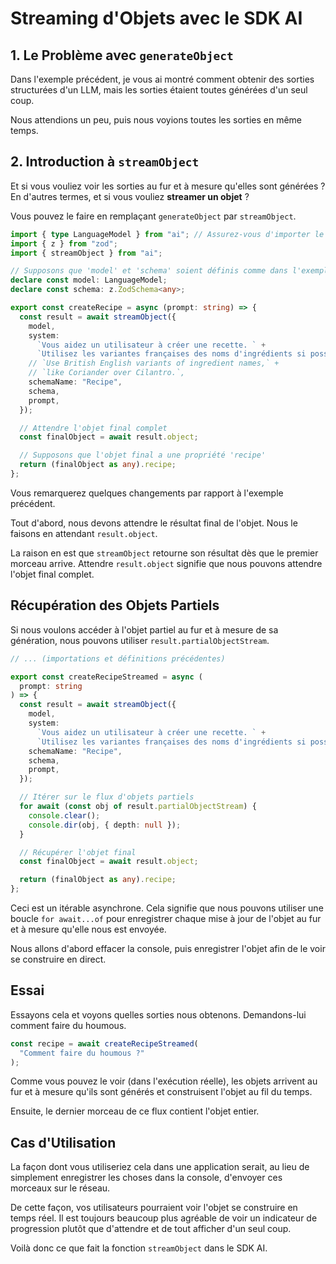 # Streaming d'Objets avec le SDK AI

## 1. Le Problème avec `generateObject`

Dans l'exemple précédent, je vous ai montré comment obtenir des sorties structurées d'un LLM, mais les sorties étaient toutes générées d'un seul coup.

Nous attendions un peu, puis nous voyions toutes les sorties en même temps.

## 2. Introduction à `streamObject`

Et si vous vouliez voir les sorties au fur et à mesure qu'elles sont générées ? En d'autres termes, et si vous vouliez **streamer un objet** ?

Vous pouvez le faire en remplaçant `generateObject` par `streamObject`.

```typescript
import { type LanguageModel } from "ai"; // Assurez-vous d'importer le modèle et le schéma
import { z } from "zod";
import { streamObject } from "ai";

// Supposons que 'model' et 'schema' soient définis comme dans l'exemple précédent
declare const model: LanguageModel;
declare const schema: z.ZodSchema<any>;

export const createRecipe = async (prompt: string) => {
  const result = await streamObject({
    model,
    system:
      `Vous aidez un utilisateur à créer une recette. ` +
      `Utilisez les variantes françaises des noms d'ingrédients si possible.`,
    // `Use British English variants of ingredient names,` +
    // `like Coriander over Cilantro.`,
    schemaName: "Recipe",
    schema,
    prompt,
  });

  // Attendre l'objet final complet
  const finalObject = await result.object;

  // Supposons que l'objet final a une propriété 'recipe'
  return (finalObject as any).recipe;
};
```

Vous remarquerez quelques changements par rapport à l'exemple précédent.

Tout d'abord, nous devons attendre le résultat final de l'objet. Nous le faisons en attendant `result.object`.

La raison en est que `streamObject` retourne son résultat dès que le premier morceau arrive. Attendre `result.object` signifie que nous pouvons attendre l'objet final complet.

## Récupération des Objets Partiels

Si nous voulons accéder à l'objet partiel au fur et à mesure de sa génération, nous pouvons utiliser `result.partialObjectStream`.

```typescript
// ... (importations et définitions précédentes)

export const createRecipeStreamed = async (
  prompt: string
) => {
  const result = await streamObject({
    model,
    system:
      `Vous aidez un utilisateur à créer une recette. ` +
      `Utilisez les variantes françaises des noms d'ingrédients si possible.`,
    schemaName: "Recipe",
    schema,
    prompt,
  });

  // Itérer sur le flux d'objets partiels
  for await (const obj of result.partialObjectStream) {
    console.clear();
    console.dir(obj, { depth: null });
  }

  // Récupérer l'objet final
  const finalObject = await result.object;

  return (finalObject as any).recipe;
};
```

Ceci est un itérable asynchrone. Cela signifie que nous pouvons utiliser une boucle `for await...of` pour enregistrer chaque mise à jour de l'objet au fur et à mesure qu'elle nous est envoyée.

Nous allons d'abord effacer la console, puis enregistrer l'objet afin de le voir se construire en direct.

## Essai

Essayons cela et voyons quelles sorties nous obtenons. Demandons-lui comment faire du houmous.

```typescript
const recipe = await createRecipeStreamed(
  "Comment faire du houmous ?"
);
```

Comme vous pouvez le voir (dans l'exécution réelle), les objets arrivent au fur et à mesure qu'ils sont générés et construisent l'objet au fil du temps.

Ensuite, le dernier morceau de ce flux contient l'objet entier.

## Cas d'Utilisation

La façon dont vous utiliseriez cela dans une application serait, au lieu de simplement enregistrer les choses dans la console, d'envoyer ces morceaux sur le réseau.

De cette façon, vos utilisateurs pourraient voir l'objet se construire en temps réel. Il est toujours beaucoup plus agréable de voir un indicateur de progression plutôt que d'attendre et de tout afficher d'un seul coup.

Voilà donc ce que fait la fonction `streamObject` dans le SDK AI.
